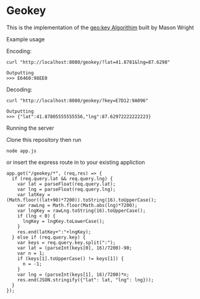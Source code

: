 
# Geokey
This is the implementation of the [geo:key Algorithim](https://www.linkedin.com/pulse/geokey-new-open-memorable-geocoding-system-jaime-olivares) built by Mason Wright

Example usage

Encoding: 
```
curl "http://localhost:8080/geokey/?lat=41.8781&lng=87.6298"

Outputting
>>> E6460:98EE0
```
Decoding: 
```
curl "http://localhost:8080/geokey/?key=E7D12:9A096"

Outputting
>>> {"lat":41.87805555555556,"lng":87.62972222222223}
```

Running the server

Clone this repository then run
```
node app.js
```
or insert the express route in to your existing appliction
```
app.get("/geokey/*", (req,res) => {
  if (req.query.lat && req.query.lng) {
    var lat = parseFloat(req.query.lat);
    var lng = parseFloat(req.query.lng);
    var latKey = (Math.floor((lat+90)*7200)).toString(16).toUpperCase();
    var rawLng = Math.floor(Math.abs(lng)*7200);
    var lngKey = rawLng.toString(16).toUpperCase();
    if (lng < 0) {
      lngKey = lngKey.toLowerCase();
    }
    res.end(latKey+":"+lngKey);
  } else if (req.query.key) {
    var keys = req.query.key.split(":");
    var lat = (parseInt(keys[0], 16)/7200)-90;
    var n = 1;
    if (keys[1].toUpperCase() != keys[1]) {
      n = -1;
    }
    var lng = (parseInt(keys[1], 16)/7200)*n;
    res.end(JSON.stringify({"lat": lat, "lng": lng}));
  }
});
```